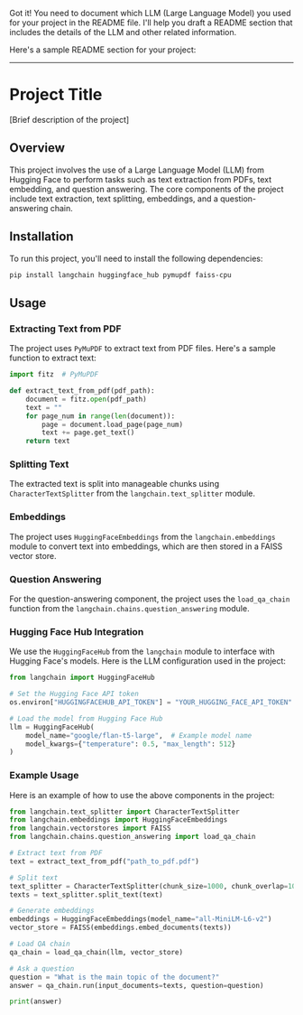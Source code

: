 Got it! You need to document which LLM (Large Language Model) you used for your project in the README file. I'll help you draft a README section that includes the details of the LLM and other related information.

Here's a sample README section for your project:

---

# Project Title

[Brief description of the project]

## Overview

This project involves the use of a Large Language Model (LLM) from Hugging Face to perform tasks such as text extraction from PDFs, text embedding, and question answering. The core components of the project include text extraction, text splitting, embeddings, and a question-answering chain.

## Installation

To run this project, you'll need to install the following dependencies:

```bash
pip install langchain huggingface_hub pymupdf faiss-cpu
```

## Usage

### Extracting Text from PDF

The project uses `PyMuPDF` to extract text from PDF files. Here's a sample function to extract text:

```python
import fitz  # PyMuPDF

def extract_text_from_pdf(pdf_path):
    document = fitz.open(pdf_path)
    text = ""
    for page_num in range(len(document)):
        page = document.load_page(page_num)
        text += page.get_text()
    return text
```

### Splitting Text

The extracted text is split into manageable chunks using `CharacterTextSplitter` from the `langchain.text_splitter` module.

### Embeddings

The project uses `HuggingFaceEmbeddings` from the `langchain.embeddings` module to convert text into embeddings, which are then stored in a FAISS vector store.

### Question Answering

For the question-answering component, the project uses the `load_qa_chain` function from the `langchain.chains.question_answering` module.

### Hugging Face Hub Integration

We use the `HuggingFaceHub` from the `langchain` module to interface with Hugging Face's models. Here is the LLM configuration used in the project:

```python
from langchain import HuggingFaceHub

# Set the Hugging Face API token
os.environ["HUGGINGFACEHUB_API_TOKEN"] = "YOUR_HUGGING_FACE_API_TOKEN"

# Load the model from Hugging Face Hub
llm = HuggingFaceHub(
    model_name="google/flan-t5-large",  # Example model name
    model_kwargs={"temperature": 0.5, "max_length": 512}
)
```

### Example Usage

Here is an example of how to use the above components in the project:

```python
from langchain.text_splitter import CharacterTextSplitter
from langchain.embeddings import HuggingFaceEmbeddings
from langchain.vectorstores import FAISS
from langchain.chains.question_answering import load_qa_chain

# Extract text from PDF
text = extract_text_from_pdf("path_to_pdf.pdf")

# Split text
text_splitter = CharacterTextSplitter(chunk_size=1000, chunk_overlap=100)
texts = text_splitter.split_text(text)

# Generate embeddings
embeddings = HuggingFaceEmbeddings(model_name="all-MiniLM-L6-v2")
vector_store = FAISS(embeddings.embed_documents(texts))

# Load QA chain
qa_chain = load_qa_chain(llm, vector_store)

# Ask a question
question = "What is the main topic of the document?"
answer = qa_chain.run(input_documents=texts, question=question)

print(answer)
```

